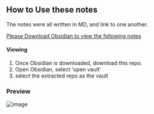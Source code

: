 ## How to Use these notes

The notes were all written in MD, and link to one another. 

[Please Download Obsidian to view the following notes](https://obsidian.md/)

#### Viewing

1. Once Obsidian is downloaded, download this repo. 
2. Open Obsidian, select 'open vault'
3. select the extracted repo as the vault


### Preview

![image](https://user-images.githubusercontent.com/87945900/149986233-7d0c7958-ca35-4244-9c66-1727488b8838.png)

